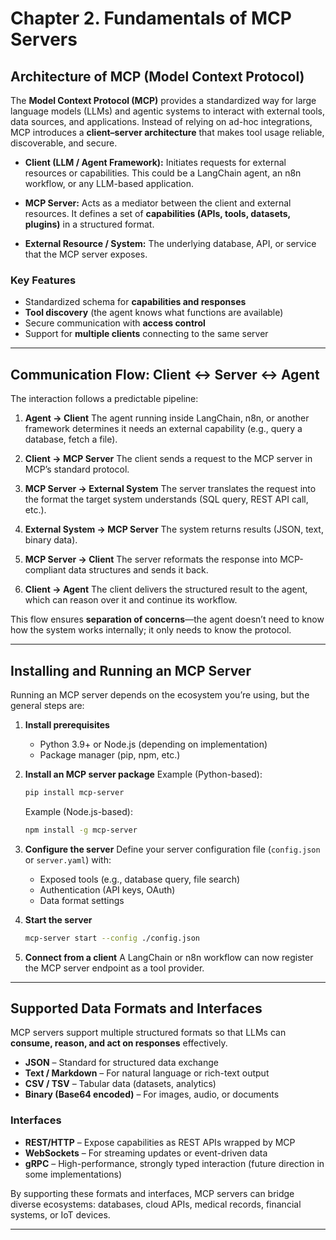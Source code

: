 # Chapter 2. Fundamentals of MCP Servers

## Architecture of MCP (Model Context Protocol)

The **Model Context Protocol (MCP)** provides a standardized way for large language models (LLMs) and agentic systems to interact with external tools, data sources, and applications. Instead of relying on ad-hoc integrations, MCP introduces a **client–server architecture** that makes tool usage reliable, discoverable, and secure.

* **Client (LLM / Agent Framework):**
  Initiates requests for external resources or capabilities. This could be a LangChain agent, an n8n workflow, or any LLM-based application.

* **MCP Server:**
  Acts as a mediator between the client and external resources. It defines a set of **capabilities (APIs, tools, datasets, plugins)** in a structured format.

* **External Resource / System:**
  The underlying database, API, or service that the MCP server exposes.

### Key Features

* Standardized schema for **capabilities and responses**
* **Tool discovery** (the agent knows what functions are available)
* Secure communication with **access control**
* Support for **multiple clients** connecting to the same server

---

## Communication Flow: Client ↔ Server ↔ Agent

The interaction follows a predictable pipeline:

1. **Agent → Client**
   The agent running inside LangChain, n8n, or another framework determines it needs an external capability (e.g., query a database, fetch a file).

2. **Client → MCP Server**
   The client sends a request to the MCP server in MCP’s standard protocol.

3. **MCP Server → External System**
   The server translates the request into the format the target system understands (SQL query, REST API call, etc.).

4. **External System → MCP Server**
   The system returns results (JSON, text, binary data).

5. **MCP Server → Client**
   The server reformats the response into MCP-compliant data structures and sends it back.

6. **Client → Agent**
   The client delivers the structured result to the agent, which can reason over it and continue its workflow.

This flow ensures **separation of concerns**—the agent doesn’t need to know how the system works internally; it only needs to know the protocol.

---

## Installing and Running an MCP Server

Running an MCP server depends on the ecosystem you’re using, but the general steps are:

1. **Install prerequisites**

   * Python 3.9+ or Node.js (depending on implementation)
   * Package manager (pip, npm, etc.)

2. **Install an MCP server package**
   Example (Python-based):

   ```bash
   pip install mcp-server
   ```

   Example (Node.js-based):

   ```bash
   npm install -g mcp-server
   ```

3. **Configure the server**
   Define your server configuration file (`config.json` or `server.yaml`) with:

   * Exposed tools (e.g., database query, file search)
   * Authentication (API keys, OAuth)
   * Data format settings

4. **Start the server**

   ```bash
   mcp-server start --config ./config.json
   ```

5. **Connect from a client**
   A LangChain or n8n workflow can now register the MCP server endpoint as a tool provider.

---

## Supported Data Formats and Interfaces

MCP servers support multiple structured formats so that LLMs can **consume, reason, and act on responses** effectively.

* **JSON** – Standard for structured data exchange
* **Text / Markdown** – For natural language or rich-text output
* **CSV / TSV** – Tabular data (datasets, analytics)
* **Binary (Base64 encoded)** – For images, audio, or documents

### Interfaces

* **REST/HTTP** – Expose capabilities as REST APIs wrapped by MCP
* **WebSockets** – For streaming updates or event-driven data
* **gRPC** – High-performance, strongly typed interaction (future direction in some implementations)

By supporting these formats and interfaces, MCP servers can bridge diverse ecosystems: databases, cloud APIs, medical records, financial systems, or IoT devices.

---

